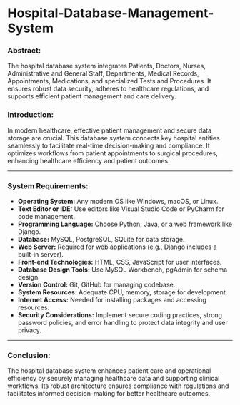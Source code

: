 # Hospital-Database-Management-System

### Abstract:

The hospital database system integrates Patients, Doctors, Nurses, Administrative and General Staff, Departments, Medical Records, Appointments, Medications, and specialized Tests and Procedures. It ensures robust data security, adheres to healthcare regulations, and supports efficient patient management and care delivery.

### Introduction:

In modern healthcare, effective patient management and secure data storage are crucial. This database system connects key hospital entities seamlessly to facilitate real-time decision-making and compliance. It optimizes workflows from patient appointments to surgical procedures, enhancing healthcare efficiency and patient outcomes.

---

### System Requirements:

- **Operating System:** Any modern OS like Windows, macOS, or Linux.
- **Text Editor or IDE:** Use editors like Visual Studio Code or PyCharm for code management.
- **Programming Language:** Choose Python, Java, or a web framework like Django.
- **Database:** MySQL, PostgreSQL, SQLite for data storage.
- **Web Server:** Required for web applications (e.g., Django includes a built-in server).
- **Front-end Technologies:** HTML, CSS, JavaScript for user interfaces.
- **Database Design Tools:** Use MySQL Workbench, pgAdmin for schema design.
- **Version Control:** Git, GitHub for managing codebase.
- **System Resources:** Adequate CPU, memory, storage for development.
- **Internet Access:** Needed for installing packages and accessing resources.
- **Security Considerations:** Implement secure coding practices, strong password policies, and error handling to protect data integrity and user privacy.

---

### Conclusion:

The hospital database system enhances patient care and operational efficiency by securely managing healthcare data and supporting clinical workflows. Its robust architecture ensures compliance with regulations and facilitates informed decision-making for better healthcare outcomes.


